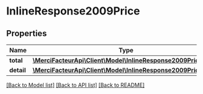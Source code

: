 # InlineResponse2009Price

## Properties

| Name       | Type                                                                                         | Description | Notes      |
| ---------- | -------------------------------------------------------------------------------------------- | ----------- | ---------- |
| **total**  | [**\MerciFacteurApi\Client\Model\InlineResponse2009PriceTotal**](InlineResponse2009PriceTotal.md)   |             | [optional] |
| **detail** | [**\MerciFacteurApi\Client\Model\InlineResponse2009PriceDetail**](InlineResponse2009PriceDetail.md) |             | [optional] |

[[Back to Model list]](../../README.md#documentation-for-models) [[Back to API list]](../../README.md#documentation-for-api-endpoints) [[Back to README]](../../README.md)
